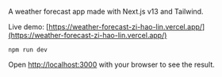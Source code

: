 A weather forecast app made with Next.js v13 and Tailwind.

Live demo: [https://weather-forecast-zi-hao-lin.vercel.app/](https://weather-forecast-zi-hao-lin.vercel.app/)

```
npm run dev
```

Open [http://localhost:3000](http://localhost:3000) with your browser to see the result.
